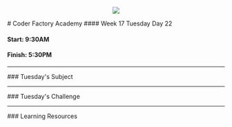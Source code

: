 <p align="center"><img src="https://github.com/coder-factory-academy/cf-guidline-css/blob/master/CFA.png"></p>
# Coder Factory Academy
#### Week 17 Tuesday Day 22

#### Start: 9:30AM
#### Finish: 5:30PM
<hr>
### Tuesday's Subject




<hr>
### Tuesday's Challenge


<hr>
### Learning Resources
